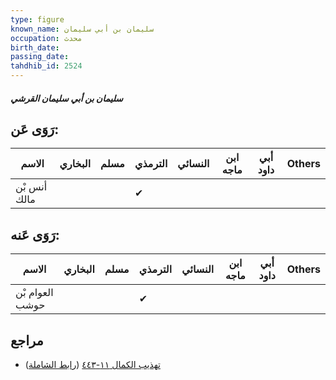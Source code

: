 ```yaml
---
type: figure
known_name: سليمان بن أبي سليمان
occupation: محدث
birth_date:
passing_date:
tahdhib_id: 2524
---
```

##### سليمان بن أبي سليمان القرشي

## رَوَى عَن:
| الاسم        | البخاري | مسلم | الترمذي | النسائي | ابن ماجه | أبي داود | Others |
| ------------ | ------- | ---- | ------- | ------- | -------- | -------- | ------ |
| أنس بْن مالك |         |      | ✔       |         |          |          |        |
## رَوَى عَنه:
| الاسم           | البخاري | مسلم | الترمذي | النسائي | ابن ماجه | أبي داود | Others |
| --------------- | ------- | ---- | ------- | ------- | -------- | -------- | ------ |
| العوام بْن حوشب |         |      | ✔       |         |          |          |        |
## مراجع
- [تهذيب الكمال ١١-٤٤٣](obsidian://open?vault=Tahdhib-al-Kamal&file=Figures/٢٥٢٤-سليمان%20بن%20أبي%20سليمان%20القرشي) ([رابط الشاملة](https://shamela.ws/book/3722/5763))